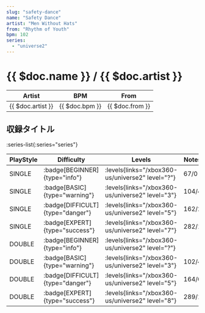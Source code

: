 ```yaml
---
slug: "safety-dance"
name: "Safety Dance"
artist: "Men Without Hats"
from: "Rhythm of Youth"
bpm: 102
series:
  - "universe2"
---
```


# {{ $doc.name }} / {{ $doc.artist }}

|Artist|BPM|From|
|------|---|----|
|{{ $doc.artist }}|{{ $doc.bpm }}|{{ $doc.from }}|

## 収録タイトル

:series-list{:series="series"}

|PlayStyle|Difficulty|Levels|Notes|Movie|
|---------|----------|------|-----|-----|
|SINGLE| :badge[BEGINNER]{type="info"}|<div class="field is-grouped is-grouped-multiline"> :levels{links="/xbox360-us/universe2" level="?"}</div>|67/0||
|SINGLE| :badge[BASIC]{type="warning"}|<div class="field is-grouped is-grouped-multiline"> :levels{links="/xbox360-us/universe2" level="3"}</div>|104/4||
|SINGLE| :badge[DIFFICULT]{type="danger"}|<div class="field is-grouped is-grouped-multiline"> :levels{links="/xbox360-us/universe2" level="5"}</div>|162/2||
|SINGLE| :badge[EXPERT]{type="success"}|<div class="field is-grouped is-grouped-multiline"> :levels{links="/xbox360-us/universe2" level="7"}</div>|282/1||
|DOUBLE| :badge[BEGINNER]{type="info"}|<div class="field is-grouped is-grouped-multiline"> :levels{links="/xbox360-us/universe2" level="?"}</div>|||
|DOUBLE| :badge[BASIC]{type="warning"}|<div class="field is-grouped is-grouped-multiline"> :levels{links="/xbox360-us/universe2" level="3"}</div>|102/4||
|DOUBLE| :badge[DIFFICULT]{type="danger"}|<div class="field is-grouped is-grouped-multiline"> :levels{links="/xbox360-us/universe2" level="5"}</div>|164/0||
|DOUBLE| :badge[EXPERT]{type="success"}|<div class="field is-grouped is-grouped-multiline"> :levels{links="/xbox360-us/universe2" level="8"}</div>|289/1||
